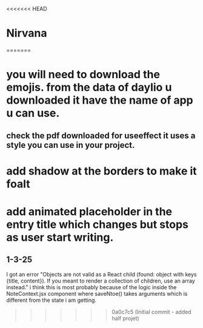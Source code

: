 <<<<<<< HEAD
# Nirvana
=======
# you will need to download the emojis. from the data of daylio u downloaded it have the name of app u can use.


## check the pdf downloaded for useeffect it uses a style you can use in your project.

# add shadow at the borders to make it foalt

# add animated placeholder in the entry title which changes but stops as user start writing.

## 1-3-25
  I got an error "Objects are not valid as a React child (found: object with keys {title, content}). If you meant to render a collection of children, use an array instead."
  i think this is most probably because of the logic inside the NoteContext.jsx component where saveNtoe() takes arguments which is different from the state i am getting.
>>>>>>> 0a0c7c5 (Initial commit - added half projet)

